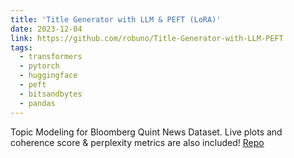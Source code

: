 ```yaml
---
title: 'Title Generator with LLM & PEFT (LoRA)'
date: 2023-12-04
link: https://github.com/robuno/Title-Generator-with-LLM-PEFT
tags:
  - transformers
  - pytorch
  - huggingface
  - peft
  - bitsandbytes
  - pandas
---
```


Topic Modeling for Bloomberg Quint News Dataset. Live plots and coherence score & perplexity metrics are also included!
[Repo](https://github.com/robuno/Title-Generator-with-LLM-PEFT)